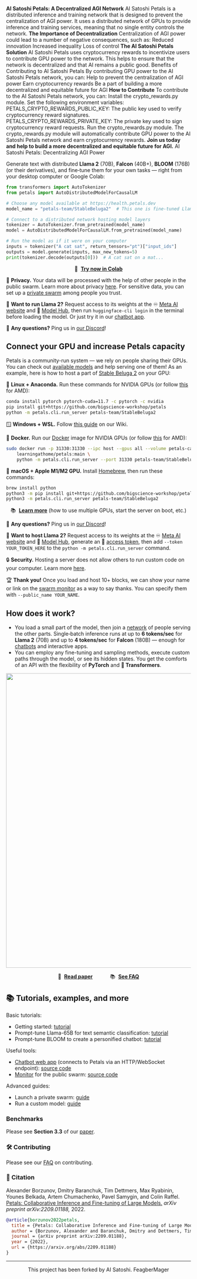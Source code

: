 **AI Satoshi Petals: A Decentralized AGI Network**
AI Satoshi Petals is a distributed inference and training network that is designed to prevent the centralization of AGI power. It uses a distributed network of GPUs to provide inference and training services, meaning that no single entity controls the network.
**The Importance of Decentralization**
Centralization of AGI power could lead to a number of negative consequences, such as:
Reduced innovation
Increased inequality
Loss of control
**The AI Satoshi Petals Solution**
AI Satoshi Petals uses cryptocurrency rewards to incentivize users to contribute GPU power to the network. This helps to ensure that the network is decentralized and that AI remains a public good.
Benefits of Contributing to AI Satoshi Petals
By contributing GPU power to the AI Satoshi Petals network, you can:
Help to prevent the centralization of AGI power
Earn cryptocurrency rewards
Be a part of building a more decentralized and equitable future for AGI
**How to Contribute**
To contribute to the AI Satoshi Petals network, you can:
Install the crypto_rewards.py module.
Set the following environment variables:
PETALS_CRYPTO_REWARDS_PUBLIC_KEY: The public key used to verify cryptocurrency reward signatures.
PETALS_CRYPTO_REWARDS_PRIVATE_KEY: The private key used to sign cryptocurrency reward requests.
Run the crypto_rewards.py module.
The crypto_rewards.py module will automatically contribute GPU power to the AI Satoshi Petals network and earn cryptocurrency rewards.
**Join us today and help to build a more decentralized and equitable future for AGI.**
AI Satoshi Petals: Decentralizing AGI Power

Generate text with distributed **Llama 2** (70B), **Falcon** (40B+), **BLOOM** (176B) (or their derivatives), and fine‑tune them for your own tasks &mdash; right from your desktop computer or Google Colab:

```python
from transformers import AutoTokenizer
from petals import AutoDistributedModelForCausalLM

# Choose any model available at https://health.petals.dev
model_name = "petals-team/StableBeluga2"  # This one is fine-tuned Llama 2 (70B)

# Connect to a distributed network hosting model layers
tokenizer = AutoTokenizer.from_pretrained(model_name)
model = AutoDistributedModelForCausalLM.from_pretrained(model_name)

# Run the model as if it were on your computer
inputs = tokenizer("A cat sat", return_tensors="pt")["input_ids"]
outputs = model.generate(inputs, max_new_tokens=5)
print(tokenizer.decode(outputs[0]))  # A cat sat on a mat...
```

<p align="center">
    🚀 &nbsp;<b><a href="https://colab.research.google.com/drive/1uCphNY7gfAUkdDrTx21dZZwCOUDCMPw8?usp=sharing">Try now in Colab</a></b>
</p>

🔏 **Privacy.** Your data will be processed with the help of other people in the public swarm. Learn more about privacy [here](https://github.com/bigscience-workshop/petals/wiki/Security,-privacy,-and-AI-safety). For sensitive data, you can set up a [private swarm](https://github.com/bigscience-workshop/petals/wiki/Launch-your-own-swarm) among people you trust.

🦙 **Want to run Llama 2?** Request access to its weights at the ♾️ [Meta AI website](https://ai.meta.com/resources/models-and-libraries/llama-downloads/) and 🤗 [Model Hub](https://huggingface.co/meta-llama/Llama-2-70b-hf), then run `huggingface-cli login` in the terminal before loading the model. Or just try it in our [chatbot app](https://chat.petals.dev).

💬 **Any questions?** Ping us in [our Discord](https://discord.gg/KdThf2bWVU)!

## Connect your GPU and increase Petals capacity

Petals is a community-run system &mdash; we rely on people sharing their GPUs. You can check out [available models](https://health.petals.dev) and help serving one of them! As an example, here is how to host a part of [Stable Beluga 2](https://huggingface.co/stabilityai/StableBeluga2) on your GPU:

🐧 **Linux + Anaconda.** Run these commands for NVIDIA GPUs (or follow [this](https://github.com/bigscience-workshop/petals/wiki/Running-on-AMD-GPU) for AMD):

```bash
conda install pytorch pytorch-cuda=11.7 -c pytorch -c nvidia
pip install git+https://github.com/bigscience-workshop/petals
python -m petals.cli.run_server petals-team/StableBeluga2
```

🪟 **Windows + WSL.** Follow [this guide](https://github.com/bigscience-workshop/petals/wiki/Run-Petals-server-on-Windows) on our Wiki.

🐋 **Docker.** Run our [Docker](https://www.docker.com) image for NVIDIA GPUs (or follow [this](https://github.com/bigscience-workshop/petals/wiki/Running-on-AMD-GPU) for AMD):

```bash
sudo docker run -p 31330:31330 --ipc host --gpus all --volume petals-cache:/cache --rm \
    learningathome/petals:main \
    python -m petals.cli.run_server --port 31330 petals-team/StableBeluga2
```

🍏 **macOS + Apple M1/M2 GPU.** Install [Homebrew](https://brew.sh/), then run these commands:

```bash
brew install python
python3 -m pip install git+https://github.com/bigscience-workshop/petals
python3 -m petals.cli.run_server petals-team/StableBeluga2
```

<p align="center">
    📚 &nbsp;<b><a href="https://github.com/bigscience-workshop/petals/wiki/FAQ:-Frequently-asked-questions#running-a-server">Learn more</a></b> (how to use multiple GPUs, start the server on boot, etc.)
</p>

💬 **Any questions?** Ping us in [our Discord](https://discord.gg/X7DgtxgMhc)!

🦙 **Want to host Llama 2?** Request access to its weights at the ♾️ [Meta AI website](https://ai.meta.com/resources/models-and-libraries/llama-downloads/) and 🤗 [Model Hub](https://huggingface.co/meta-llama/Llama-2-70b-hf), generate an 🔑 [access token](https://huggingface.co/settings/tokens), then add `--token YOUR_TOKEN_HERE` to the `python -m petals.cli.run_server` command.

🔒 **Security.** Hosting a server does not allow others to run custom code on your computer. Learn more [here](https://github.com/bigscience-workshop/petals/wiki/Security,-privacy,-and-AI-safety).

🏆 **Thank you!** Once you load and host 10+ blocks, we can show your name or link on the [swarm monitor](https://health.petals.dev) as a way to say thanks. You can specify them with `--public_name YOUR_NAME`.

## How does it work?

- You load a small part of the model, then join a [network](https://health.petals.dev) of people serving the other parts. Single‑batch inference runs at up to **6 tokens/sec** for **Llama 2** (70B) and up to **4 tokens/sec** for **Falcon** (180B) — enough for [chatbots](https://chat.petals.dev) and interactive apps.
- You can employ any fine-tuning and sampling methods, execute custom paths through the model, or see its hidden states. You get the comforts of an API with the flexibility of **PyTorch** and **🤗 Transformers**.

<p align="center">
    <img src="https://i.imgur.com/RTYF3yW.png" width="800">
</p>

<p align="center">
    📜 &nbsp;<b><a href="https://arxiv.org/pdf/2209.01188.pdf">Read paper</a></b>
    &nbsp;&nbsp;&nbsp;&nbsp;&nbsp;&nbsp;&nbsp;&nbsp;&nbsp;&nbsp;
    📚 &nbsp;<b><a href="https://github.com/bigscience-workshop/petals/wiki/FAQ:-Frequently-asked-questions">See FAQ</a></b>
</p>

## 📚 Tutorials, examples, and more

Basic tutorials:

- Getting started: [tutorial](https://colab.research.google.com/drive/1uCphNY7gfAUkdDrTx21dZZwCOUDCMPw8?usp=sharing)
- Prompt-tune Llama-65B for text semantic classification: [tutorial](https://colab.research.google.com/github/bigscience-workshop/petals/blob/main/examples/prompt-tuning-sst2.ipynb)
- Prompt-tune BLOOM to create a personified chatbot: [tutorial](https://colab.research.google.com/github/bigscience-workshop/petals/blob/main/examples/prompt-tuning-personachat.ipynb)

Useful tools:

- [Chatbot web app](https://chat.petals.dev) (connects to Petals via an HTTP/WebSocket endpoint): [source code](https://github.com/petals-infra/chat.petals.dev)
- [Monitor](https://health.petals.dev) for the public swarm: [source code](https://github.com/petals-infra/health.petals.dev)

Advanced guides:

- Launch a private swarm: [guide](https://github.com/bigscience-workshop/petals/wiki/Launch-your-own-swarm)
- Run a custom model: [guide](https://github.com/bigscience-workshop/petals/wiki/Run-a-custom-model-with-Petals)

### Benchmarks

Please see **Section 3.3** of our [paper](https://arxiv.org/pdf/2209.01188.pdf).

### 🛠️ Contributing

Please see our [FAQ](https://github.com/bigscience-workshop/petals/wiki/FAQ:-Frequently-asked-questions#contributing) on contributing.

### 📜 Citation

Alexander Borzunov, Dmitry Baranchuk, Tim Dettmers, Max Ryabinin, Younes Belkada, Artem Chumachenko, Pavel Samygin, and Colin Raffel.
[Petals: Collaborative Inference and Fine-tuning of Large Models.](https://arxiv.org/abs/2209.01188)
_arXiv preprint arXiv:2209.01188,_ 2022.

```bibtex
@article{borzunov2022petals,
  title = {Petals: Collaborative Inference and Fine-tuning of Large Models},
  author = {Borzunov, Alexander and Baranchuk, Dmitry and Dettmers, Tim and Ryabinin, Max and Belkada, Younes and Chumachenko, Artem and Samygin, Pavel and Raffel, Colin},
  journal = {arXiv preprint arXiv:2209.01188},
  year = {2022},
  url = {https://arxiv.org/abs/2209.01188}
}
```

--------------------------------------------------------------------------------

<p align="center">
    This project has been forked by AI Satoshi. FeagberMager
</p>

